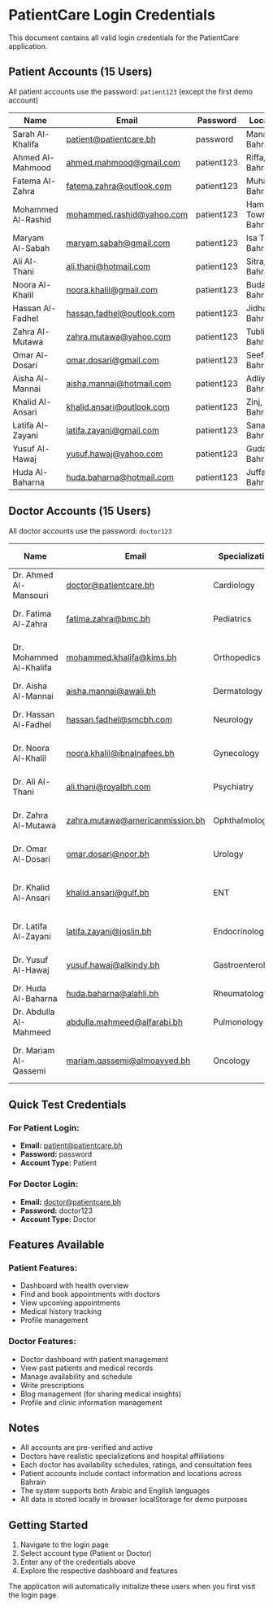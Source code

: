 # PatientCare Login Credentials

This document contains all valid login credentials for the PatientCare application.

## Patient Accounts (15 Users)

All patient accounts use the password: `patient123` (except the first demo account)

| Name | Email | Password | Location |
|------|-------|----------|----------|
| Sarah Al-Khalifa | patient@patientcare.bh | password | Manama, Bahrain |
| Ahmed Al-Mahmood | ahmed.mahmood@gmail.com | patient123 | Riffa, Bahrain |
| Fatema Al-Zahra | fatema.zahra@outlook.com | patient123 | Muharraq, Bahrain |
| Mohammed Al-Rashid | mohammed.rashid@yahoo.com | patient123 | Hamad Town, Bahrain |
| Maryam Al-Sabah | maryam.sabah@gmail.com | patient123 | Isa Town, Bahrain |
| Ali Al-Thani | ali.thani@hotmail.com | patient123 | Sitra, Bahrain |
| Noora Al-Khalil | noora.khalil@gmail.com | patient123 | Budaiya, Bahrain |
| Hassan Al-Fadhel | hassan.fadhel@outlook.com | patient123 | Jidhafs, Bahrain |
| Zahra Al-Mutawa | zahra.mutawa@yahoo.com | patient123 | Tubli, Bahrain |
| Omar Al-Dosari | omar.dosari@gmail.com | patient123 | Seef, Bahrain |
| Aisha Al-Mannai | aisha.mannai@hotmail.com | patient123 | Adliya, Bahrain |
| Khalid Al-Ansari | khalid.ansari@outlook.com | patient123 | Zinj, Bahrain |
| Latifa Al-Zayani | latifa.zayani@gmail.com | patient123 | Sanabis, Bahrain |
| Yusuf Al-Hawaj | yusuf.hawaj@yahoo.com | patient123 | Gudaibiya, Bahrain |
| Huda Al-Baharna | huda.baharna@hotmail.com | patient123 | Juffair, Bahrain |

## Doctor Accounts (15 Users)

All doctor accounts use the password: `doctor123`

| Name | Email | Specialization | Hospital | Fee (BHD) |
|------|-------|----------------|----------|-----------|
| Dr. Ahmed Al-Mansouri | doctor@patientcare.bh | Cardiology | Bahrain Specialist Hospital | 50 |
| Dr. Fatima Al-Zahra | fatima.zahra@bmc.bh | Pediatrics | Bahrain Medical Center | 40 |
| Dr. Mohammed Al-Khalifa | mohammed.khalifa@kims.bh | Orthopedics | King Hamad University Hospital | 60 |
| Dr. Aisha Al-Mannai | aisha.mannai@awali.bh | Dermatology | Awali Hospital | 45 |
| Dr. Hassan Al-Fadhel | hassan.fadhel@smcbh.com | Neurology | Salmaniya Medical Complex | 70 |
| Dr. Noora Al-Khalil | noora.khalil@ibnalnafees.bh | Gynecology | Ibn Al-Nafees Hospital | 55 |
| Dr. Ali Al-Thani | ali.thani@royalbh.com | Psychiatry | Royal Bahrain Hospital | 65 |
| Dr. Zahra Al-Mutawa | zahra.mutawa@americanmission.bh | Ophthalmology | American Mission Hospital | 75 |
| Dr. Omar Al-Dosari | omar.dosari@noor.bh | Urology | Noor Specialist Hospital | 60 |
| Dr. Khalid Al-Ansari | khalid.ansari@gulf.bh | ENT | Gulf Dental & Medical Center | 50 |
| Dr. Latifa Al-Zayani | latifa.zayani@joslin.bh | Endocrinology | Joslin Diabetes Center | 65 |
| Dr. Yusuf Al-Hawaj | yusuf.hawaj@alkindy.bh | Gastroenterology | Al-Kindy Medical Center | 70 |
| Dr. Huda Al-Baharna | huda.baharna@alahli.bh | Rheumatology | Al-Ahli Hospital | 55 |
| Dr. Abdulla Al-Mahmeed | abdulla.mahmeed@alfarabi.bh | Pulmonology | Al-Farabi Medical Center | 60 |
| Dr. Mariam Al-Qassemi | mariam.qassemi@almoayyed.bh | Oncology | Al-Moayyed Medical Center | 80 |

## Quick Test Credentials

### For Patient Login:
- **Email:** patient@patientcare.bh
- **Password:** password
- **Account Type:** Patient

### For Doctor Login:
- **Email:** doctor@patientcare.bh
- **Password:** doctor123
- **Account Type:** Doctor

## Features Available

### Patient Features:
- Dashboard with health overview
- Find and book appointments with doctors
- View upcoming appointments
- Medical history tracking
- Profile management

### Doctor Features:
- Doctor dashboard with patient management
- View past patients and medical records
- Manage availability and schedule
- Write prescriptions
- Blog management (for sharing medical insights)
- Profile and clinic information management

## Notes

- All accounts are pre-verified and active
- Doctors have realistic specializations and hospital affiliations
- Each doctor has availability schedules, ratings, and consultation fees
- Patient accounts include contact information and locations across Bahrain
- The system supports both Arabic and English languages
- All data is stored locally in browser localStorage for demo purposes

## Getting Started

1. Navigate to the login page
2. Select account type (Patient or Doctor)
3. Enter any of the credentials above
4. Explore the respective dashboard and features

The application will automatically initialize these users when you first visit the login page.